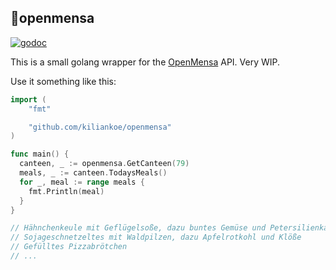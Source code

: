 ## 🍴openmensa

[![godoc](https://img.shields.io/badge/godoc-reference-blue.svg?style=flat-square)](https://godoc.org/github.com/kiliankoe/openmensa)

This is a small golang wrapper for the [OpenMensa](https://openmensa.org) API. Very WIP.

Use it something like this:

```go
import (
	"fmt"

  	"github.com/kiliankoe/openmensa"
)

func main() {
  canteen, _ := openmensa.GetCanteen(79)
  meals, _ := canteen.TodaysMeals()
  for _, meal := range meals {
    fmt.Println(meal)
  }
}

// Hähnchenkeule mit Geflügelsoße, dazu buntes Gemüse und Petersilienkartoffeln
// Sojageschnetzeltes mit Waldpilzen, dazu Apfelrotkohl und Klöße
// Gefülltes Pizzabrötchen
// ...
```
